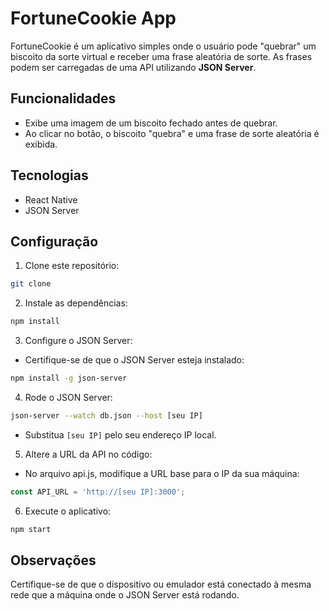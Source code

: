 # FortuneCookie App

FortuneCookie é um aplicativo simples onde o usuário pode "quebrar" um biscoito da sorte virtual e receber uma frase aleatória de sorte. As frases podem ser carregadas de uma API utilizando **JSON Server**.

## Funcionalidades

- Exibe uma imagem de um biscoito fechado antes de quebrar.
- Ao clicar no botão, o biscoito "quebra" e uma frase de sorte aleatória é exibida.

## Tecnologias

- React Native
- JSON Server

## Configuração

1. Clone este repositório:
```bash
git clone 
```

2. Instale as dependências:
```bash
npm install
```

3. Configure o JSON Server:

 - Certifique-se de que o JSON Server esteja instalado:

```bash
npm install -g json-server
```

4. Rode o JSON Server:
```bash
json-server --watch db.json --host [seu IP]
```
 - Substitua `[seu IP]` pelo seu endereço IP local.

5. Altere a URL da API no código:

 - No arquivo api.js, modifique a URL base para o IP da sua máquina:
```js
const API_URL = 'http://[seu IP]:3000';
```
6. Execute o aplicativo:
```bash
npm start
```

## Observações
Certifique-se de que o dispositivo ou emulador está conectado à mesma rede que a máquina onde o JSON Server está rodando.